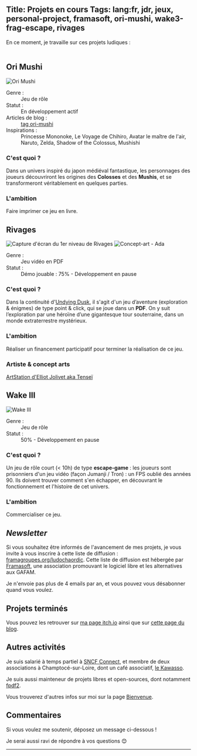 Title: Projets en cours
Tags: lang:fr, jdr, jeux, personal-project, framasoft, ori-mushi, wake3-frag-escape, rivages
---

<!-- TODO : logo Studio Ludochaordic + add it to https://lucas-c.itch.io/ -->

En ce moment, je travaille sur ces projets ludiques :
<br><br>

<div class="uk-grid">
  <section class="uk-width-1-1 uk-width-small-1-2 uk-width-medium-1-3">
    <h2 class="uk-text-bold uk-text-primary" id="ori-mushi">Ori Mushi</h2>
    <img class="uk-align-center" src="images/2025/01/OriMushi.png" alt="Ori Mushi">
    <div class="uk-thumbnail-caption">
      <dl class="uk-description-list-list">
        <dt>Genre :</dt><dd>Jeu de rôle</dd>
        <dt>Statut :</dt><dd>En développement actif</dd>
        <dt>Articles de blog :</dt><dd><a href="tag/ori-mushi.html">tag ori-mushi</a></dd>
        <dt>Inspirations :</dt><dd>Princesse Mononoke, Le Voyage de Chihiro, Avatar le maître de l'air, Naruto, Zelda, Shadow of the Colossus, Mushishi</dd>
      </dl>
      <h3>C'est quoi ?</h3>
        <p>
        Dans un univers inspiré du japon médiéval fantastique,
        les personnages des joueurs découvriront les origines des <b>Colosses</b> et des <b>Mushis</b>,
        et se transformeront véritablement en quelques parties.
        </p>
      <h3>L'ambition</h3>
        <p>Faire imprimer ce jeu en livre.</p>
    </div>
  </section>
  <section class="uk-width-1-1 uk-width-small-1-2 uk-width-medium-1-3">
    <h2 class="uk-text-bold uk-text-primary" id="rivages">Rivages</h2>
    <img class="uk-align-center" src="images/2025/01/Rivages-level01.jpg" alt="Capture d'écran du 1er niveau de Rivages">
    <img class="uk-align-center" src="images/2025/01/Rivages-concept-art-Ada.jpg" alt="Concept-art - Ada">
    <div class="uk-thumbnail-caption">
      <dl class="uk-description-list-list">
        <dt>Genre :</dt><dd>Jeu vidéo en PDF</dd>
        <dt>Statut :</dt><dd>Démo jouable : 75% - Développement en pause</dd>
        <!--dt>Articles de blog :</dt><dd><a href="tag/rivages.html">tag rivages</a></dd-->
      </dl>
      <h3>C'est quoi ?</h3>
        <p>
        Dans la continuité d'<a href="https://lucas-c.itch.io/undying-dusk">Undying Dusk</a>,
        il s'agit d'un jeu d’aventure (exploration & énigmes) de type point & click, qui se joue dans un <b>PDF</b>.
        On y suit l’exploration par une héroïne d’une gigantesque tour souterraine, dans un monde extraterrestre mystérieux.
        </p>
      <h3>L'ambition</h3>
        <p>Réaliser un financement participatif pour terminer la réalisation de ce jeu.</p>
      <h3>Artiste & concept arts</h3>
        <a href="https://www.artstation.com/artwork/yD1RaQ">ArtStation d'Elliot Jolivet aka Tenseï</a>
    </div>
  </section>
  <section class="uk-width-1-1 uk-width-small-1-2 uk-width-medium-1-3">
    <h2 class="uk-text-bold uk-text-primary" id="wake-iii">Wake III</h2>
    <img class="uk-align-center" src="images/2025/01/wakeIII-tmp-cover.jpg" alt="Wake III">
    <div class="uk-thumbnail-caption">
      <dl class="uk-description-list-list">
        <dt>Genre :</dt><dd>Jeu de rôle</dd>
        <dt>Statut :</dt><dd>50% - Développement en pause</dd>
        <!--dt>Articles de blog :</dt><dd><a href="tag/undying-dusk.html">tag undying-dusk</a></dd-->
      </dl>
      <h3>C'est quoi ?</h3>
        <p>
        Un jeu de rôle court (< 10h) de type <b>escape-game</b> :
        les joueurs sont prisonniers d'un jeu vidéo (façon Jumanji / Tron) : un FPS oublié des années 90.
        Ils doivent trouver comment s'en échapper, en découvrant le fonctionnement et l'histoire de cet univers.
        </p>
      <h3>L'ambition</h3>
        <p>Commercialiser ce jeu.</p>
    </div>
  </section>
</div>

## _Newsletter_
Si vous souhaitez être informés de l'avancement de mes projets,
je vous invite à vous inscrire à cette liste de diffusion : [framagroupes.org/ludochaordic](https://framagroupes.org/sympa/subscribe/ludochaordic).
Cette liste de diffusion est hébergée par [Framasoft](https://framasoft.org/fr/#h-prez),
une association promouvant le logiciel libre et les alternatives aux GAFAM.

Je n'envoie pas plus de 4 emails par an,
et vous pouvez vous désabonner quand vous voulez.

## Projets terminés
Vous pouvez les retrouver sur [ma page itch.io](https://lucas-c.itch.io/)
ainsi que sur [cette page du blog](pages/jeux-de-role.html).

## Autres activités
Je suis salarié à temps partiel à [SNCF Connect](https://www.sncf-connect.com/),
et membre de deux associations à Champtocé-sur-Loire,
dont un café associatif, [le Kawasso](https://kawasso.odoo.com/).

Je suis aussi mainteneur de projets libres et open-sources, dont notamment [fpdf2](https://py-pdf.github.io/fpdf2/).

Vous trouverez d'autres infos sur moi sur la page [Bienvenue](bienvenue.html).

## Commentaires
Si vous voulez me soutenir, déposez un message ci-dessous !

Je serai aussi ravi de répondre à vos questions 😊

---

<style>
article .uk-grid h2 { text-align: center; }
article .uk-grid dt { margin-top: .5rem; }
article .uk-article-content > h2 { margin-top: 3rem; }
</style>
